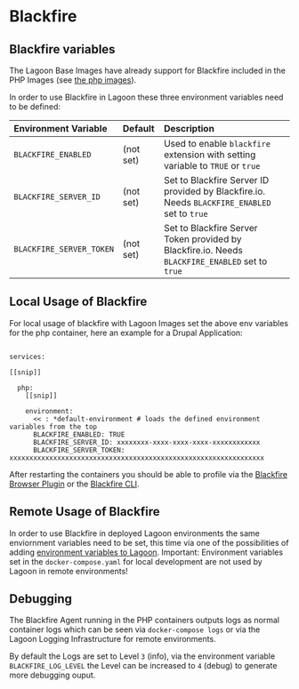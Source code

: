 # Blackfire

## Blackfire variables

The Lagoon Base Images have already support for Blackfire included in the PHP Images (see [the php images](https://github.com/uselagoon/lagoon-images/blob/main/images/php-fpm/entrypoints/80-php-blackfire.sh)).

In order to use Blackfire in Lagoon these three environment variables need to be defined:

| Environment Variable | Default | Description |
| :--- | :--- | :--- |
| `BLACKFIRE_ENABLED` | \(not set\) | Used to enable `blackfire` extension with setting variable to `TRUE` or `true` |
| `BLACKFIRE_SERVER_ID` | \(not set\) | Set to Blackfire Server ID provided by Blackfire.io. Needs `BLACKFIRE_ENABLED` set to `true` |
| `BLACKFIRE_SERVER_TOKEN` | \(not set\) | Set to Blackfire Server Token provided by Blackfire.io. Needs `BLACKFIRE_ENABLED` set to `true` |

## Local Usage of Blackfire

For local usage of blackfire with Lagoon Images set the above env variables for the php container, here an example for a Drupal Application:

```

services:

[[snip]]

  php:
    [[snip]]
    
    environment:
      << : *default-environment # loads the defined environment variables from the top
      BLACKFIRE_ENABLED: TRUE
      BLACKFIRE_SERVER_ID: xxxxxxxx-xxxx-xxxx-xxxx-xxxxxxxxxxxx
      BLACKFIRE_SERVER_TOKEN: xxxxxxxxxxxxxxxxxxxxxxxxxxxxxxxxxxxxxxxxxxxxxxxxxxxxxxxxxxxxxxxx
```

After restarting the containers you should be able to profile via the [Blackfire Browser Plugin](https://blackfire.io/docs/profiling-cookbooks/profiling-http-via-browser) or the [Blackfire CLI](https://blackfire.io/docs/profiling-cookbooks/profiling-http-via-cli).

## Remote Usage of Blackfire

In order to use Blackfire in deployed Lagoon environments the same enviornment variables need to be set, this time via one of the possibilities of adding [environment variables to Lagoon](environment-variables.md). Important: Environment variables set in the `docker-compose.yaml` for local development are not used by Lagoon in remote environments! 


## Debugging

The Blackfire Agent running in the PHP containers outputs logs as normal container logs which can be seen via `docker-compose logs` or via the Lagoon Logging Infrastructure for remote environments.

By default the Logs are set to Level `3` (info), via the environment variable `BLACKFIRE_LOG_LEVEL` the Level can be increased to `4` (debug) to generate more debugging ouput.
